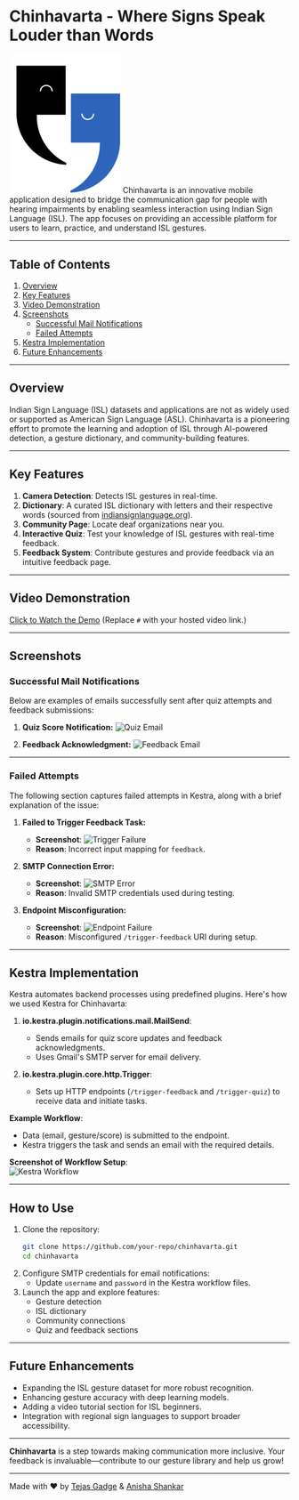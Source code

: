 # Chinhavarta - Where Signs Speak Louder than Words
<img src="logo.png" alt="Logo" width="200" />
Chinhavarta is an innovative mobile application designed to bridge the communication gap for people with hearing impairments by enabling seamless interaction using Indian Sign Language (ISL). The app focuses on providing an accessible platform for users to learn, practice, and understand ISL gestures.

---

## **Table of Contents**
1. [Overview](#overview)
2. [Key Features](#key-features)
3. [Video Demonstration](#video-demonstration)
4. [Screenshots](#screenshots)
    - [Successful Mail Notifications](#successful-mail-notifications)
    - [Failed Attempts](#failed-attempts)
5. [Kestra Implementation](#kestra-implementation)
6. [Future Enhancements](#future-enhancements)

---

## **Overview**
Indian Sign Language (ISL) datasets and applications are not as widely used or supported as American Sign Language (ASL). Chinhavarta is a pioneering effort to promote the learning and adoption of ISL through AI-powered detection, a gesture dictionary, and community-building features.

---

## **Key Features**
1. **Camera Detection**: Detects ISL gestures in real-time.  
2. **Dictionary**: A curated ISL dictionary with letters and their respective words (sourced from [indiansignlanguage.org](http://indiansignlanguage.org)).  
3. **Community Page**: Locate deaf organizations near you.  
4. **Interactive Quiz**: Test your knowledge of ISL gestures with real-time feedback.  
5. **Feedback System**: Contribute gestures and provide feedback via an intuitive feedback page.

---

## **Video Demonstration**
[Click to Watch the Demo](https://www.youtube.com/watch?v=Qbsd0wOLQYE) (Replace `#` with your hosted video link.)

---

## **Screenshots**

### **Successful Mail Notifications**
Below are examples of emails successfully sent after quiz attempts and feedback submissions:

1. **Quiz Score Notification:**
    ![Quiz Email](screenshots/quiz_email_success.png)

2. **Feedback Acknowledgment:**
    ![Feedback Email](screenshots/feedback_email_success.png)

---

### **Failed Attempts**
The following section captures failed attempts in Kestra, along with a brief explanation of the issue:

1. **Failed to Trigger Feedback Task:**
    - **Screenshot**: ![Trigger Failure](screenshots/trigger_failure.png)
    - **Reason**: Incorrect input mapping for `feedback`.

2. **SMTP Connection Error:**
    - **Screenshot**: ![SMTP Error](screenshots/smtp_error.png)
    - **Reason**: Invalid SMTP credentials used during testing.

3. **Endpoint Misconfiguration:**
    - **Screenshot**: ![Endpoint Failure](screenshots/endpoint_failure.png)
    - **Reason**: Misconfigured `/trigger-feedback` URI during setup.

---

## **Kestra Implementation**
Kestra automates backend processes using predefined plugins. Here's how we used Kestra for Chinhavarta:

1. **io.kestra.plugin.notifications.mail.MailSend**:
   - Sends emails for quiz score updates and feedback acknowledgments.
   - Uses Gmail's SMTP server for email delivery.

2. **io.kestra.plugin.core.http.Trigger**:
   - Sets up HTTP endpoints (`/trigger-feedback` and `/trigger-quiz`) to receive data and initiate tasks.

**Example Workflow**:
- Data (email, gesture/score) is submitted to the endpoint.
- Kestra triggers the task and sends an email with the required details.

**Screenshot of Workflow Setup**:  
![Kestra Workflow](screenshots/kestra_workflow.png)

---

## **How to Use**
1. Clone the repository:
    ```bash
    git clone https://github.com/your-repo/chinhavarta.git
    cd chinhavarta
    ```
2. Configure SMTP credentials for email notifications:
   - Update `username` and `password` in the Kestra workflow files.
3. Launch the app and explore features:
   - Gesture detection
   - ISL dictionary
   - Community connections
   - Quiz and feedback sections

---

## **Future Enhancements**
- Expanding the ISL gesture dataset for more robust recognition.
- Enhancing gesture accuracy with deep learning models.
- Adding a video tutorial section for ISL beginners.
- Integration with regional sign languages to support broader accessibility.

---

**Chinhavarta** is a step towards making communication more inclusive. Your feedback is invaluable—contribute to our gesture library and help us grow!  

---
Made with ❤️ by [Tejas Gadge](https://github.com/tejasgadge2504) & [Anisha Shankar](https://github.com/hahaanisha)


